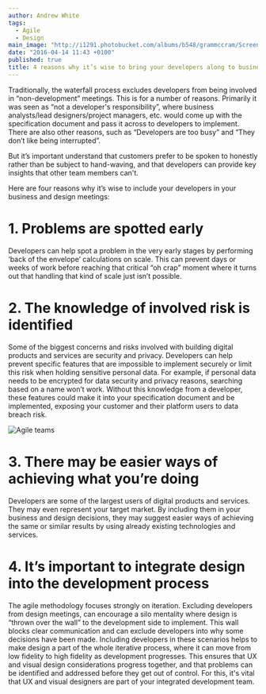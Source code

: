 ```yaml
---
author: Andrew White
tags: 
  - Agile
  - Design
main_image: "http://i1291.photobucket.com/albums/b548/grammccram/Screen%20Shot%202016-04-11%20at%2019.59.56_zpsrhtsgpgd.png"
date: "2016-04-14 11:43 +0100"
published: true
title: 4 reasons why it’s wise to bring your developers along to business and design meetings
---
```


Traditionally, the waterfall process excludes developers from being involved in “non-development” meetings. This is for a number of reasons. Primarily it was seen as “not a developer's responsibility”, where business analysts/lead designers/project managers, etc. would come up with the specification document and pass it across to developers to implement. There are also other reasons, such as “Developers are too busy” and “They don’t like being interrupted”.<br/>

But it’s important understand that customers prefer to be spoken to honestly rather than be subject to hand-waving, and that developers can provide key insights that other team members can't.<br/>

Here are four reasons why it’s wise to include your developers in your business and design meetings:<br/>

# 1. Problems are spotted early
Developers can help spot a problem in the very early stages by performing ‘back of the envelope’ calculations on scale. This can prevent days or weeks of work before reaching that critical “oh crap” moment where it turns out that handling that kind of scale just isn’t possible.<br/>

# 2. The knowledge of involved risk is identified
Some of the biggest concerns and risks involved with building digital products and services are security and privacy. Developers can help prevent specific features that are impossible to implement securely or limit this risk when holding sensitive personal data. For example, if personal data needs to be encrypted for data security and privacy reasons, searching based on a name won’t work. Without this knowledge from a developer, these features could make it into your specification document and be implemented, exposing your customer and their platform users to data breach risk.<br/>

![Agile teams](http://i1291.photobucket.com/albums/b548/grammccram/Screen%20Shot%202016-04-11%20at%2019.59.56_zpsrhtsgpgd.png)

# 3. There may be easier ways of achieving what you’re doing
Developers are some of the largest users of digital products and services. They may even represent your target market. By including them in your business and design decisions, they may suggest easier ways of achieving the same or similar results by using already existing technologies and services.<br/>

# 4. It’s important to integrate design into the development process
The agile methodology focuses strongly on iteration. Excluding developers from design meetings, can encourage a silo mentality where design is “thrown over the wall” to the development side to implement. This wall blocks clear communication and can exclude developers into why some decisions have been made. Including developers in these scenarios helps to make design a part of the whole iterative process, where it can move from low fidelity to high fidelity as development progresses. This ensures that UX and visual design considerations progress together, and that problems can be identified and addressed before they get out of control. For this, it's vital that UX and visual designers are part of your integrated development team.

